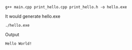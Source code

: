 
```
g++ main.cpp print_hello.cpp print_hello.h -o hello.exe
```

It would generate hello.exe

```
./hello.exe
```

Output
```
Hello World!
```
